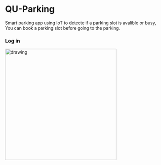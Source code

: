 # QU-Parking
Smart parking app using IoT to detecte if a parking slot is avalible or busy, You can book a parking slot before going to the parking.

### Log in

<img src="https://firebasestorage.googleapis.com/v0/b/teleprompter-9cd6d.appspot.com/o/Screenshot_20220311-203638.png?alt=media&token=79eef167-d14f-4b40-9506-cc61d4940f8a" alt="drawing" width="360"/>
